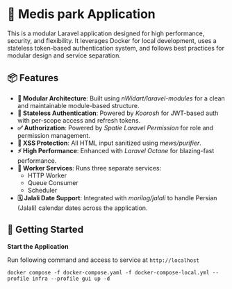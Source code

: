 # 🚀 Medis park Application

This is a modular Laravel application designed for high performance, security, and flexibility. It leverages Docker for local development, uses a stateless token-based authentication system, and follows best practices for modular design and service separation.

## 📦 Features

- **🧱 Modular Architecture**: Built using *nWidart/laravel-modules* for a clean and maintainable module-based structure.
- **🔐 Stateless Authentication**: Powered by *Koorosh* for JWT-based auth with per-scope access and refresh tokens.
- **✅ Authorization**: Powered by *Spatie Laravel Permission* for role and permission management.
- **🧼 XSS Protection**: All HTML input sanitized using *mews/purifier*.
- **⚡ High Performance**: Enhanced with *Laravel Octane* for blazing-fast performance.
- **🧵 Worker Services**: Runs three separate services:
  - HTTP Worker
  - Queue Consumer
  - Scheduler
- **🗓️ Jalali Date Support**: Integrated with *morilog/jalali* to handle Persian (Jalali) calendar dates across the application.

## 🐳 Getting Started

**Start the Application**

Run following command and access to service at `http://localhost`

```
docker compose -f docker-compose.yaml -f docker-compose-local.yml --profile infra --profile gui up -d
```
